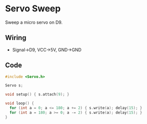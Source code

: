 # Servo Sweep

Sweep a micro servo on D9.

## Wiring
- Signal→D9, VCC→5V, GND→GND

## Code
```cpp
#include <Servo.h>

Servo s;

void setup() { s.attach(9); }

void loop() {
  for (int a = 0; a <= 180; a += 2) { s.write(a); delay(15); }
  for (int a = 180; a >= 0; a -= 2) { s.write(a); delay(15); }
}
```
